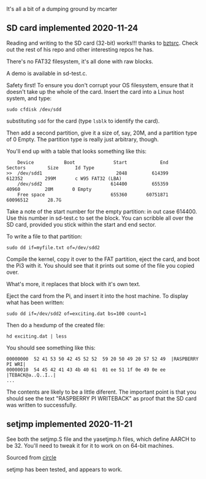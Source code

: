 It's all a bit of a dumping ground by mcarter

## **SD card** implemented 2020-11-24

Reading and writing to the SD card (32-bit) works!!! thanks to 
[bztsrc](https://github.com/bztsrc/raspi3-tutorial). Check out the rest of his repo and
other interesting repos he has.

There's no FAT32 filesystem, it's all done with raw blocks. 

A demo is available in sd-test.c.

Safety first! To ensure you don't corrupt your OS filesystem, ensure that it doesn't
take up the whole of the card. Insert the card into a Linux host system, and type:
```
sudo cfdisk /dev/sdd
```
substituting `sdd` for the card (type `lsblk` to identify the card).

Then add a second partition, give it a size of, say, 20M, and a partition type of 0 Empty.
The partition type is really just arbitrary, though.

You'll end up with a table that looks something like this:
```
    Device           Boot              Start            End        Sectors        Size      Id Type
>>  /dev/sdd1                           2048         614399         612352        299M       c W95 FAT32 (LBA)     
    /dev/sdd2                         614400         655359          40960         20M       0 Empty
    Free space                        655360       60751871       60096512       28.7G
```

Take a note of the start number for the empty partition: in out case 614400. Use this number
in sd-test.c to set the block. You can scribble all over the SD card, provided you stick within 
the start and end sector.

To write a file to that partition:
```
sudo dd if=myfile.txt of=/dev/sdd2
```

Compile the kernel, copy it over to the FAT partition, eject the card, and boot the Pi3 with it.
You should see that it prints out some of the file you copied over.

What's more, it replaces that block with it's own text.

Eject the card from the Pi, and insert it into the host machine. To display what has been written:
```
sudo dd if=/dev/sdd2 of=exciting.dat bs=100 count=1
```
Then do a hexdump of the created file:
```
hd exciting.dat | less
```
You should see something like this:
```
00000000  52 41 53 50 42 45 52 52  59 20 50 49 20 57 52 49  |RASPBERRY PI WRI|
00000010  54 45 42 41 43 4b 40 61  01 ee 51 1f 0e 49 0e ee  |TEBACK@a..Q..I..|
...
```
The contents are likely to be a little diferent. The important point is that
you should see the text "RASPBERRY PI WRITEBACK" as proof that the SD card
was written to successfully.




## **setjmp** implemented 2020-11-21

See both the setjmp.S file and the yasetjmp.h files, which define AARCH to be 32. You'll need to tweak it
for it to work on on 64-bit machines.

Sourced from [circle](https://github.com/rsta2/circle/blob/master/include/circle/setjmp.h)

setjmp has been tested, and appears to work.
